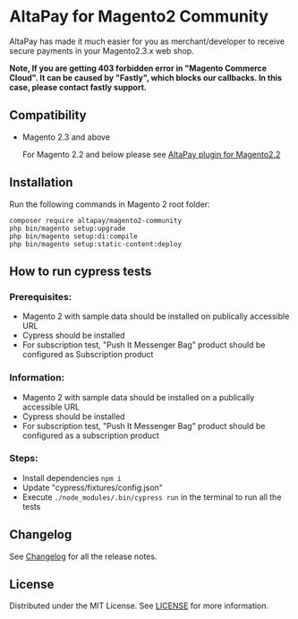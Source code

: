 # AltaPay for Magento2 Community

AltaPay has made it much easier for you as merchant/developer to receive secure payments in your Magento2.3.x web shop.

**Note, If you are getting 403 forbidden error in "Magento Commerce Cloud". It can be caused by "Fastly", which blocks our callbacks. In this case, please contact fastly support.**

## Compatibility
- Magento 2.3 and above

    For Magento 2.2 and below please see [AltaPay plugin for Magento2.2](https://github.com/AltaPay/plugin-magento2)

## Installation
Run the following commands in Magento 2 root folder:

    composer require altapay/magento2-community
    php bin/magento setup:upgrade
    php bin/magento setup:di:compile
    php bin/magento setup:static-content:deploy


## How to run cypress tests

### Prerequisites:

* Magento 2 with sample data should be installed on publically accessible URL
* Cypress should be installed
* For subscription test, "Push It Messenger Bag" product should be configured as Subscription product

### Information:

* Magento 2 with sample data should be installed on a publically accessible URL
* Cypress should be installed
* For subscription test, "Push It Messenger Bag" product should be configured as a subscription product

### Steps:

* Install dependencies `npm i`
* Update "cypress/fixtures/config.json" 
* Execute `./node_modules/.bin/cypress run` in the terminal to run all the tests

## Changelog

See [Changelog](CHANGELOG.md) for all the release notes.

## License

Distributed under the MIT License. See [LICENSE](LICENSE) for more information.